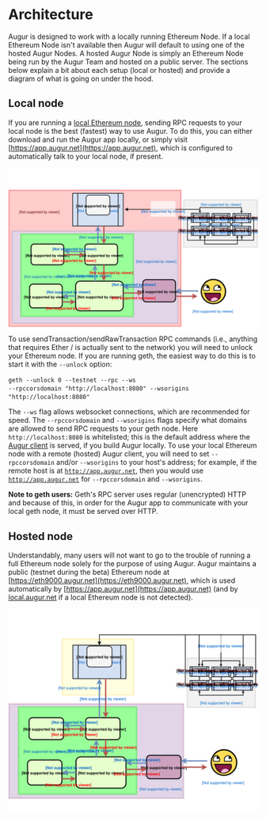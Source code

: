Architecture
============
Augur is designed to work with a locally running Ethereum Node. If a local Ethereum Node isn't available then Augur will default to using one of the hosted Augur Nodes. A hosted Augur Node is simply an Ethereum Node being run by the Augur Team and hosted on a public server. The sections below explain a bit about each setup (local or hosted) and provide a diagram of what is going on under the hood.

Local node
----------
If you are running a [local Ethereum node](https://github.com/ethereum/go-ethereum/wiki/Building-Ethereum), sending RPC requests to your local node is the best (fastest) way to use Augur. To do this, you can either download and run the Augur app locally, or simply visit [https://app.augur.net](https://app.augur.net), which is configured to automatically talk to your local node, if present.

<img src="images/architecture_local.svg" onerror="this.src='images/architecture_local.png'">

<aside class="notice">To use sendTransaction/sendRawTransaction RPC commands (i.e., anything that requires Ether / is actually sent to the network) you will need to unlock your Ethereum node. If you are running geth, the easiest way to do this is to start it with the <code>--unlock</code> option:

<code class="block">geth --unlock 0 --testnet --rpc --ws --rpccorsdomain "http://localhost:8080" --wsorigins "http://localhost:8080"</code>

The <code>--ws</code> flag allows websocket connections, which are recommended for speed.  The <code>--rpccorsdomain</code> and <code>--wsorigins</code> flags specify what domains are allowed to send RPC requests to your geth node. Here <code>http://localhost:8080</code> is whitelisted; this is the default address where the <a href="https://github.com/AugurProject/augur">Augur client</a> is served, if you build Augur locally. To use your local Ethereum node with a remote (hosted) Augur client, you will need to set <code>--rpccorsdomain</code> and/or <code>--wsorigins</code> to your host's address; for example, if the remote host is at <code>http://app.augur.net</code>, then you would use <code>http://app.augur.net</code> for <code>--rpccorsdomain</code> and <code>--wsorigins</code>.</aside>

**Note to geth users:** Geth's RPC server uses regular (unencrypted) HTTP and because of this, in order for the Augur app to communicate with your local geth node, it must be served over HTTP.

Hosted node
-----------
Understandably, many users will not want to go to the trouble of running a full Ethereum node solely for the purpose of using Augur. Augur maintains a public (testnet during the beta) Ethereum node at [https://eth9000.augur.net](https://eth9000.augur.net), which is used automatically by [https://app.augur.net](https://app.augur.net) (and by [local.augur.net](http://local.augur.net) if a local Ethereum node is not detected).

<img src="images/architecture_hosted.svg" onerror="this.src='images/architecture_hosted.png'">
